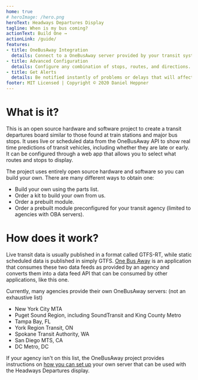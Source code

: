 ```yaml
---
home: true
# heroImage: /hero.png
heroText: Headways Departures Display
tagline: When is my bus coming?
actionText: Build One →
actionLink: /guide/
features:
- title: OneBusAway Integration
  details: Connect to a OneBusAway server provided by your transit system, or roll your own using their helpful guides! Works with live or scheduled data.
- title: Advanced Configuration
  details: Configure any combination of stops, routes, and directions. Configure automatic dimming when the lights are off. 
- title: Get Alerts
  details: Be notified instantly of problems or delays that will affect your trip. Exclamation points next to a trip notify you of potential disruptions.
footer: MIT Licensed | Copyright © 2020 Daniel Heppner
---
```

# What is it?
This is an open source hardware and software project to create a transit departures board similar to those found at train stations and major bus stops. It uses live or scheduled data from the OneBusAway API to show real time predictions of transit vehicles, including whether they are late or early. It can be configured through a web app that allows you to select what routes and stops to display. 

The project uses entirely open source hardware and software so you can build your own. There are many different ways to obtain one:
- Build your own using the parts list.
- Order a kit to build your own from us.
- Order a prebuilt module.
- Order a prebuilt module preconfigured for your transit agency (limited to agencies with OBA servers). 

# How does it work?
Live transit data is usually published in a format called GTFS-RT, while static scheduled data is published in simply GTFS. [One Bus Away](https://onebusaway.org/) is an application that consumes these two data feeds as provided by an agency and converts them into a data feed API that can be consumed by other applications, like this one. 

Currently, many agencies provide their own OneBusAway servers: (not an exhaustive list)
- New York City MTA
- Puget Sound Region, including SoundTransit and King County Metro
- Tampa Bay, FL
- York Region Transit, ON
- Spokane Transit Authority, WA
- San Diego MTS, CA
- DC Metro, DC

If your agency isn't on this list, the OneBusAway project provides instructions on [how you can set up](https://github.com/OneBusAway/onebusaway/wiki/Running-Onebusaway) your own server that can be used with the Headways Departures display. 
